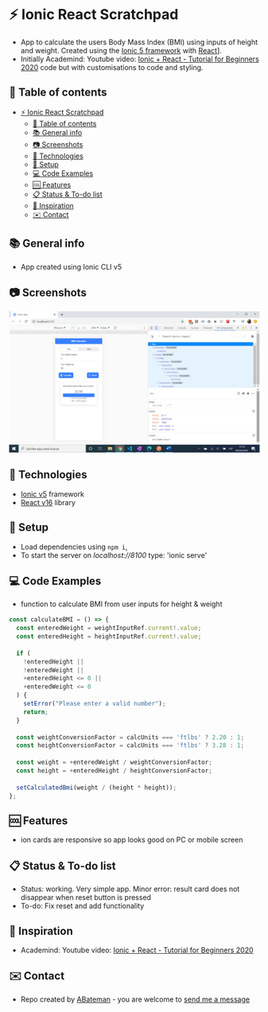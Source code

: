 # :zap: Ionic React Scratchpad

* App to calculate the users Body Mass Index (BMI) using inputs of height and weight. Created using the [Ionic 5 framework](https://ionicframework.com/docs) with [React](https://reactjs.org/)].
* Initially Academind: Youtube video: [Ionic + React - Tutorial for Beginners 2020](https://www.youtube.com/watch?v=_03VKmdrxV8) code but with customisations to code and styling.

## :page_facing_up: Table of contents

* [:zap: Ionic React Scratchpad](#zap-ionic-react-scratchpad)
  * [:page_facing_up: Table of contents](#page_facing_up-table-of-contents)
  * [:books: General info](#books-general-info)
  * [:camera: Screenshots](#camera-screenshots)
  * [:signal_strength: Technologies](#signal_strength-technologies)
  * [:floppy_disk: Setup](#floppy_disk-setup)
  * [:computer: Code Examples](#computer-code-examples)
  * [:cool: Features](#cool-features)
  * [:clipboard: Status & To-do list](#clipboard-status--to-do-list)
  * [:clap: Inspiration](#clap-inspiration)
  * [:envelope: Contact](#envelope-contact)

## :books: General info

* App created using Ionic CLI v5

## :camera: Screenshots

![screen print](./img/bmi.png)

## :signal_strength: Technologies

* [Ionic v5](https://ionicframework.com/) framework
* [React v16](https://reactjs.org/) library

## :floppy_disk: Setup

* Load dependencies using `npm i`,
* To start the server on _localhost://8100_ type: 'ionic serve'

## :computer: Code Examples

* function to calculate BMI from user inputs for height & weight

```javascript
const calculateBMI = () => {
  const enteredWeight = weightInputRef.current!.value;
  const enteredHeight = heightInputRef.current!.value;

  if (
    !enteredHeight ||
    !enteredWeight ||
    +enteredHeight <= 0 ||
    +enteredWeight <= 0
  ) {
    setError("Please enter a valid number");
    return;
  }

  const weightConversionFactor = calcUnits === 'ftlbs' ? 2.20 : 1;
  const heightConversionFactor = calcUnits === 'ftlbs' ? 3.28 : 1;

  const weight = +enteredWeight / weightConversionFactor;
  const height = +enteredHeight / heightConversionFactor;

  setCalculatedBmi(weight / (height * height));
};
```

## :cool: Features

* ion cards are responsive so app looks good on PC or mobile screen

## :clipboard: Status & To-do list

* Status: working. Very simple app. Minor error: result card does not disappear when reset button is pressed
* To-do: Fix reset and add functionality

## :clap: Inspiration

* Academind: Youtube video: [Ionic + React - Tutorial for Beginners 2020](https://www.youtube.com/watch?v=_03VKmdrxV8)

## :envelope: Contact

* Repo created by [ABateman](https://www.andrewbateman.org) - you are welcome to [send me a message](https://andrewbateman.org/contact)
